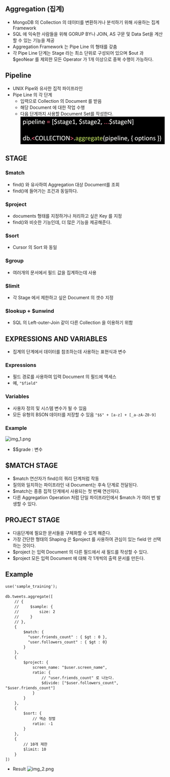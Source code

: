 ## Aggregation (집계) 
- MongoDB 의 Collection 의 데이터를 변환하거나 분석하기 위해 사용하는 집계 Framework
- SQL 에 익숙한 사람들을 위해 GORUP BY나 JOIN, AS 구문 및 Data Set을 계산할 수 있는 기능을 제공
- Aggregation Framework 는 Pipe Line 의 형태를 갖춤
- 각 Pipe Line 단계는 Stage 라는 최소 단위로 구성되어 있으며 $out 과 $geoNear 를 제외한 모든 Operator 가 1개 이상으로 중복 수행이 가능하다.

## Pipeline
- UNIX Pipe와 유사한 집적 파이프라인
- Pipe Line 의 각 단계
  - 입력으로 Collection 의 Document 를 받음
  - 해당 Document 에 대한 작업 수행
  - 다음 단계까지 사용할 Document Set를 작성한다.
![img.png](img.png)

## STAGE
### $match
- find() 와 유사하여 Aggregation 대상 Document를 조회
- find()에 들어가는 조건과 동일하다.

### $project
- documents 형태를 지정하거나 처리하고 싶은 Key 를 지정
- find()와 비슷한 기능인데, 더 많은 기능을 제공해준다.

### $sort
- Cursor 의 Sort 와 동일

### $group
- 여러개의 문서에서 필드 값을 집계하는데 사용

### $limit
- 각 Stage 에서 제한하고 싶은 Document 의 갯수 지정

### $lookup + $unwind
- SQL 의 Left-outer-Join 같이 다른 Collection 을 이용하기 위함


## EXPRESSIONS AND VARIABLES
- 집계의 단계에서 데이터를 참조하는데 사용하는 표현식과 변수

### Expressions
- 필드 경로를 사용하여 입력 Document 의 필드에 액세스
- 예, ```"$field"```

### Variables
- 사용자 정의 및 시스템 변수가 될 수 있음
- 모든 유형의 BSON 데이터를 저장할 수 있음
```"$$" + [a-z] + [_a-zA-Z0-9]```

### Example
![img_1.png](img_1.png)
- $$grade : 변수 

## $MATCH STAGE
- $match 연산자가 find()의 쿼리 단계처럼 작동
- 질의와 일치하는 파이프라인 내 Document는 후속 단계로 전달된다.
- $match는 종종 집적 단계에서 사용되는 첫 번째 연산자다.
- 다른 Aggregation Operation 처럼 단일 파이프라인에서 $match 가 여러 번 발생할 수 있다.

## PROJECT STAGE
- 다음단계에 필요한 문서들을 구체화할 수 있게 해준다.
- 가장 간단한 형태의 Shaping 은 $project 를 사용하여 관심이 있는 field 만 선택하는 것이다.
- $project 는 입력 Document 의 다른 필드에서 새 필드를 작성할 수 있다.
- $project 모든 입력 Document 에 대해 각 1개씩의 출력 문서를 만든다.

## Example
```
use('sample_training');

db.tweets.aggregate([
    // {
    //     $sample: {
    //         size: 2
    //     }
    // },
    {
        $match: {
          "user.friends_count" : { $gt : 0 },
          "user.followers_count" : { $gt : 0}
        }
    },
    {
        $project: {
            screen_name: "$user.screen_name",
            ratio: {
                // "user.friends_count" 로 나눈다.
                $divide: ["$user.followers_count", "$user.friends_count"]
            }
        }
    },
    {
        $sort: {
            // 역순 정렬 
            ratio: -1 
        }
    },
    {
        // 10개 제한
        $limit: 10
    }
])
```

- Result
![img_2.png](img_2.png)

